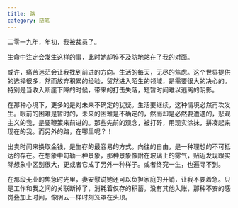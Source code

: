 ```yaml
---
title: 路
category: 随笔
---
```


二零一九年，年初，我被裁员了。

生命中注定会发生这样的事，此时她却猝不及防地站在了我的对面。

或许，痛苦迷茫会让我找到前进的方向。生活的每天，无尽的焦虑。这个世界提供的选择很多，然而放弃积累的经验，贸然进入陌生的领域，是需要很大的决心的。特别是当收入断崖下降的时候，带来的打击失落，短暂时间难以逃离的阴影。

在那种心境下，更多的是对未来不确定的犹疑。生活要继续，这种情境必然再次发生。眼前的困难是暂时的，未来的困难是不确定的，然而却是必然要遭遇的，悲观主义的我，是要鞭策来前进的。那些先前的观念，被打碎，用现实涂抹，拼凑起来现在的我。而另外的路，在哪里呢？！

出卖时间来换取金钱，是生存的最容易的方式。向往的自由，是一种理想的不可抵达的存在。在想象中勾勒一种景象，那种景象像附在玻璃上的雾气，贴近发现跟实际想象中区别很大，更或者它成了另外一种样子。或者终究一生，也遍寻不到。

在那段无业的焦急时光里，妻安慰说她还可以负担家庭的开销，让我不要着急。只是工作和我之间的关联断掉了，消耗着仅存的积蓄，没有其他入账，那种不安的感觉叠加上时间，像阴云一样时刻笼罩在头顶。

